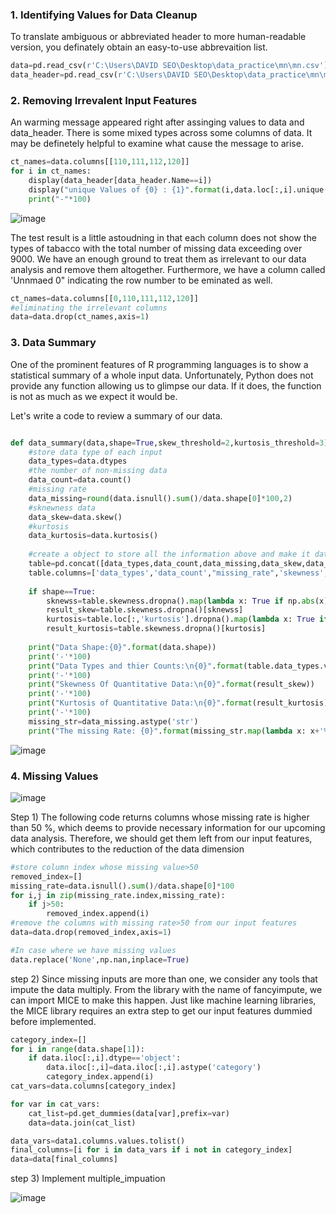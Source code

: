 ### 1. Identifying Values for Data Cleanup

To translate ambiguous or abbreviated header to more human-readable version, you definately obtain an easy-to-use abbrevaition list. 

```python
data=pd.read_csv(r'C:\Users\DAVID SEO\Desktop\data_practice\mn\mn.csv')
data_header=pd.read_csv(r'C:\Users\DAVID SEO\Desktop\data_practice\mn\mn_headers_updated.csv')
```

### 2. Removing Irrevalent Input Features
An warming message appeared right after assinging values to data and data_header. There is some mixed types across some columns of data.
It may be definetely helpful to examine what cause the message to arise. 

```python
ct_names=data.columns[[110,111,112,120]]
for i in ct_names:
    display(data_header[data_header.Name==i])
    display("unique Values of {0} : {1}".format(i,data.loc[:,i].unique()))
    print("-"*100)
 ```
![image](https://user-images.githubusercontent.com/53164959/70676036-3b2f0780-1cce-11ea-9227-a4736c158baf.png)


The test result is a little astoudning in that each column does not  show the types of tabacco with the total number of missing data 
exceeding over 9000. We have an enough ground to treat them as irrelevant to our data analysis and remove them altogether. Furthermore, 
we have a column called 'Unnmaed 0" indicating the row number to be eminated as well. 

```python
ct_names=data.columns[[0,110,111,112,120]]
#eliminating the irrelevant columns
data=data.drop(ct_names,axis=1)
```

### 3. Data Summary

One of the prominent features of R programming languages is to show a statistical summary of a whole input data. Unfortunately, Python does not provide any function allowing us to glimpse our data.  If it does, the function is not as much as we expect it would be. 

Let's write a code to review a summary of our data. 

```python

def data_summary(data,shape=True,skew_threshold=2,kurtosis_threshold=3):
    #store data type of each input
    data_types=data.dtypes
    #the number of non-missing data 
    data_count=data.count()
    #missing rate
    data_missing=round(data.isnull().sum()/data.shape[0]*100,2)
    #sknewness data
    data_skew=data.skew()
    #kurtosis
    data_kurtosis=data.kurtosis()
    
    #create a object to store all the information above and make it datafrmae format
    table=pd.concat([data_types,data_count,data_missing,data_skew,data_kurtosis],axis=1)
    table.columns=['data_types','data_count',"missing_rate",'skewness','kurtosis']
    
    if shape==True:
        sknewss=table.skewness.dropna().map(lambda x: True if np.abs(x)>=skew_threshold else False )
        result_skew=table.skewness.dropna()[sknewss]
        kurtosis=table.loc[:,'kurtosis'].dropna().map(lambda x: True if x>=kurtosis_threshold else False )
        result_kurtosis=table.skewness.dropna()[kurtosis]
    
    print("Data Shape:{0}".format(data.shape))
    print('-'*100)
    print("Data Types and thier Counts:\n{0}".format(table.data_types.value_counts()))
    print('-'*100)
    print("Skewness Of Quantitative Data:\n{0}".format(result_skew))
    print('-'*100)
    print("Kurtosis of Quantitative Data:\n{0}".format(result_kurtosis))
    print('-'*100)
    missing_str=data_missing.astype('str')
    print("The missing Rate: {0}".format(missing_str.map(lambda x: x+'%')))
```
![image](https://user-images.githubusercontent.com/53164959/70679348-28b9cb80-1cd8-11ea-88a1-af1a46740f94.png)

### 4. Missing Values 
![image](https://user-images.githubusercontent.com/53164959/70906480-d36c1a00-2049-11ea-8858-23fd0ddcf090.png)


Step 1) The following code returns columns whose missing rate is higher than 50 %, which deems to provide necessary information for our upcoming data analysis. Therefore, we should get them left from our input features, which contributes to the reduction of the data dimension 

```python
#store column index whose missing value>50
removed_index=[]
missing_rate=data.isnull().sum()/data.shape[0]*100
for i,j in zip(missing_rate.index,missing_rate):
    if j>50:
        removed_index.append(i)
#remove the columns with missing rate>50 from our input features
data=data.drop(removed_index,axis=1)

#In case where we have missing values 
data.replace('None',np.nan,inplace=True)

```
step 2) Since missing inputs are more than one, we consider any tools that impute the data multiply. From the library with the name of  fancyimpute, we can import MICE to make this happen. Just like machine learning libraries, the MICE library requires an extra step to get our input features dummied before implemented. 

```python
category_index=[]
for i in range(data.shape[1]):
    if data.iloc[:,i].dtype=='object':
        data.iloc[:,i]=data.iloc[:,i].astype('category')
        category_index.append(i)
cat_vars=data.columns[category_index]

for var in cat_vars:
    cat_list=pd.get_dummies(data[var],prefix=var)
    data=data.join(cat_list)

data_vars=data1.columns.values.tolist()
final_columns=[i for i in data_vars if i not in category_index]
data=data[final_columns]    
```

step 3) Implement multiple_impuation 


![image](https://user-images.githubusercontent.com/53164959/71269915-b9a53c80-2393-11ea-8f84-ffa65f53f095.png)


